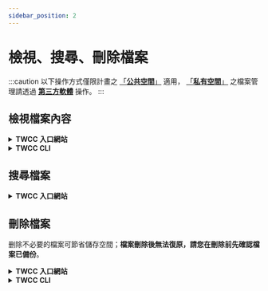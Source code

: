 ```yaml
---
sidebar_position: 2
---
```


# 檢視、搜尋、刪除檔案

:::caution
以下操作方式僅限計畫之 [「<ins>**公共空間<i class="fa fa-question-circle fa-question-circle-for-service" aria-hidden="true"></i>**」</ins>](https://man.twcc.ai/@twccdocs/doc-cos-main-zh/%2F%40TWSC%2Fcos-overview-zh) 適用， [「<ins>**私有空間<i class="fa fa-question-circle fa-question-circle-for-service" aria-hidden="true"></i>**」</ins>](https://man.twcc.ai/@twccdocs/doc-cos-main-zh/%2F%40TWSC%2Fcos-overview-zh) 之檔案管理請透過 [<ins>**第三方軟體**</ins>](https://man.twcc.ai/@twccdocs/doc-cos-main-zh/https%3A%2F%2Fman.twcc.ai%2F%40TWSC%2Fguide-cos-connect-info-zh) 操作。
:::

## 檢視檔案內容

<!-- 1 start -->

<details class="docspoiler">

<summary><b>TWCC 入口網站</b></summary>


*  選定儲存體，並進入儲存體的內容頁面，請點選欲查看的檔案。

    
![](https://cos.twcc.ai/SYS-MANUAL/uploads/upload_8801894159cb1985bdaf52bd46def01f.png)


* 進入檔案內容頁面後，即可檢視檔案的基本資訊。

![](https://cos.twcc.ai/SYS-MANUAL/uploads/upload_097867267692f28f7e31cf3888069c2a.png)

</details>

<!-- Space -->

<div style={{height:8+'px'}}></div>

<!-- 2. start -->

<details class="docspoiler">

<summary><b>TWCC CLI</b></summary>


檢視儲存體 `bk_cli` 中所有檔案資訊

```bash
twccli ls cos -bkt bk_cli
```
</details>

## 搜尋檔案

<!-- 1 start -->

<details class="docspoiler">

<summary><b>TWCC 入口網站</b></summary>


在「**搜尋**」列輸入欲查找的關鍵字可以自動篩選所有列表欄位內容符合該條件的結果。 

![](https://cos.twcc.ai/SYS-MANUAL/uploads/upload_7c4095d640f3250a053c0b32344db03f.png)

</details>

## 刪除檔案

删除不必要的檔案可節省儲存空間；**檔案刪除後無法復原，請您在刪除前先確認檔案已備份**。

<!-- 1 start -->

<details class="docspoiler">

<summary><b>TWCC 入口網站</b></summary>


* 進入儲存體內容後，點擊該檔案列表後的 <i class="fa fa-ellipsis-v fa-20" aria-hidden="true"></i>  選單按鈕，再按一下「刪除」即可。亦可點擊勾選欄選擇多個檔案，再點擊上方的「删除」。

![](https://cos.twcc.ai/SYS-MANUAL/uploads/upload_2d1f8ec1a61e715db33512ff5da9b793.png)


* 再次確定欲删除的檔案是否正確，一旦檔案被删除後將無法恢復。

![](https://cos.twcc.ai/SYS-MANUAL/uploads/upload_da479342e8c759b6e3d386487432d602.png)


</details>

<!-- Space -->

<div style={{height:8+'px'}}></div>

<!-- 2. start -->

<details class="docspoiler">

<summary><b>TWCC CLI</b></summary>


- 刪除儲存體 `bk_cli` 的 `testfile2` 檔案

```bash
twccli rm cos -bkt bk_cli -okey testfile2
```   
![](https://cos.twcc.ai/SYS-MANUAL/uploads/upload_46d8119fc6debd65bcbe77574209266e.png)

![](https://cos.twcc.ai/SYS-MANUAL/uploads/upload_5c14b3d8059d8ea4ff1efc97df54f006.png)

</details>
